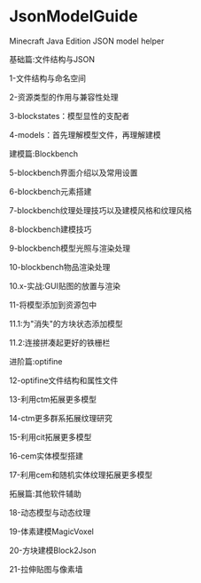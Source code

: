 # JsonModelGuide
Minecraft Java Edition JSON model helper

基础篇:文件结构与JSON

1-文件结构与命名空间

2-资源类型的作用与兼容性处理

3-blockstates：模型显性的支配者

4-models：首先理解模型文件，再理解建模


建模篇:Blockbench

5-blockbench界面介绍以及常用设置

6-blockbench元素搭建

7-blockbench纹理处理技巧以及建模风格和纹理风格

8-blockbench建模技巧

9-blockbench模型光照与渲染处理

10-blockbench物品渲染处理

10.x-实战:GUI贴图的放置与渲染

11-将模型添加到资源包中

11.1:为"消失"的方块状态添加模型

11.2:连接拼凑起更好的铁栅栏



进阶篇:optifine

12-optifine文件结构和属性文件

13-利用ctm拓展更多模型

14-ctm更多群系拓展纹理研究

15-利用cit拓展更多模型

16-cem实体模型搭建

17-利用cem和随机实体纹理拓展更多模型



拓展篇:其他软件辅助

18-动态模型与动态纹理

19-体素建模MagicVoxel

20-方块建模Block2Json

21-拉伸贴图与像素墙




